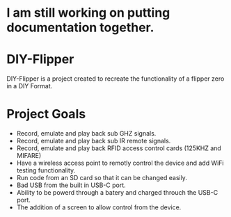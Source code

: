 # I am still working on putting documentation together.

# DIY-Flipper
DIY-Flipper is a project created to recreate the functionality of a flipper zero in a DIY Format.

# Project Goals
* Record, emulate and play back sub GHZ signals.
* Record, emulate and play back sub IR remote signals.
* Record, emulate and play back RFID access control cards (125KHZ and MIFARE)
* Have a wireless access point to remotly control the device and add WiFi testing functionality.
* Run code from an SD card so that it can be changed easily.
* Bad USB from the built in USB-C port.
* Ability to be powerd through a batery and charged throuch the USB-C port.
* The addition of a screen to allow control from the device.

